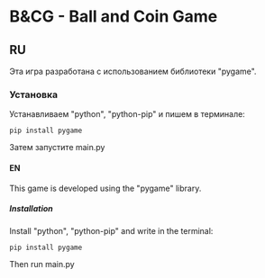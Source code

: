 # B&CG - Ball and Coin Game
## RU
Эта игра разработана с использованием библиотеки "pygame".
### Установка
Устанавливаем "python", "python-pip" и пишем в терминале:
```
pip install pygame
```
Затем запустите main.py

#### EN
This game is developed using the "pygame" library.
##### Installation
Install "python", "python-pip" and write in the terminal:
```
pip install pygame
```
Then run main.py
